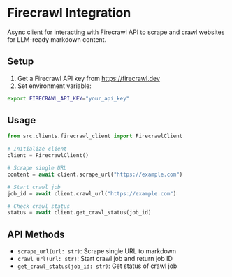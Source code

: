 # Firecrawl Integration

Async client for interacting with Firecrawl API to scrape and crawl websites for LLM-ready markdown content.

## Setup

1. Get a Firecrawl API key from https://firecrawl.dev
2. Set environment variable:
```bash
export FIRECRAWL_API_KEY="your_api_key"
```

## Usage

```python
from src.clients.firecrawl_client import FirecrawlClient

# Initialize client
client = FirecrawlClient()

# Scrape single URL
content = await client.scrape_url("https://example.com")

# Start crawl job
job_id = await client.crawl_url("https://example.com")

# Check crawl status
status = await client.get_crawl_status(job_id)
```

## API Methods

- `scrape_url(url: str)`: Scrape single URL to markdown
- `crawl_url(url: str)`: Start crawl job and return job ID
- `get_crawl_status(job_id: str)`: Get status of crawl job 